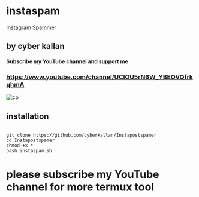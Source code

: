 # instaspam
Instagram Spammer
## by cyber kallan

#### Subscribe my YouTube channel and support me 

### https://www.youtube.com/channel/UClOU5rN6W_YBEOVQfrkqhmA

 ![cb](https://user-images.githubusercontent.com/56509491/66821053-6d86e780-ef5f-11e9-83db-963d27eeaf78.JPG)

## installation

```

git clone https://github.com/cyberkallan/Instapostspamer
cd Instapostspamer
chmod +x *
bash instaspam.sh

```

# please subscribe my YouTube channel for more termux tool
